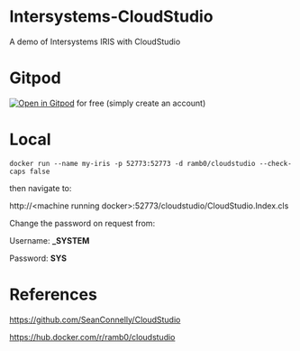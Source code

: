 # Intersystems-CloudStudio

A demo of Intersystems IRIS with CloudStudio

# Gitpod

[![Open in Gitpod](https://gitpod.io/button/open-in-gitpod.svg)](https://gitpod.io/#https://github.com/RamSailopal/Intersystems-CloudStudio) for free (simply create an account)

# Local

    docker run --name my-iris -p 52773:52773 -d ramb0/cloudstudio --check-caps false

then navigate to:

http://\<machine running docker\>:52773/cloudstudio/CloudStudio.Index.cls

Change the password on request from:

Username: **_SYSTEM** 

Password: **SYS**

# References

https://github.com/SeanConnelly/CloudStudio

https://hub.docker.com/r/ramb0/cloudstudio
